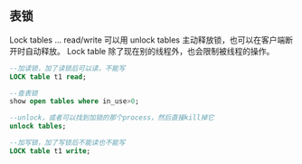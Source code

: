 ## 表锁

Lock tables … read/write
可以用 unlock tables 主动释放锁，也可以在客户端断开时自动释放。
Lock table 除了现在别的线程外，也会限制被线程的操作。

```sql
--加读锁，加了读锁后可以读，不能写
LOCK table t1 read;

--查表锁
show open tables where in_use>0;

--unlock，或者可以找到加锁的那个process，然后直接kill掉它
unlock tables;

--加写锁，加了写锁后不能读也不能写
LOCK table t1 write;
```
